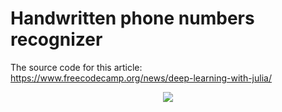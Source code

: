 # Handwritten phone numbers recognizer

The source code for this article: https://www.freecodecamp.org/news/deep-learning-with-julia/

<div align="center">
<a href="https://youtu.be/e5ScpCggVbs">
<img src="https://img.youtube.com/vi/e5ScpCggVbs/default.jpg"/>
</a>
</div>
